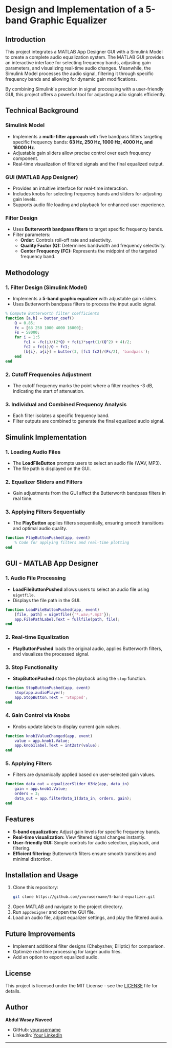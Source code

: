 # Design and Implementation of a 5-band Graphic Equalizer

## Introduction
This project integrates a MATLAB App Designer GUI with a Simulink Model to create a complete audio equalization system. The MATLAB GUI provides an interactive interface for selecting frequency bands, adjusting gain parameters, and visualizing real-time audio changes. Meanwhile, the Simulink Model processes the audio signal, filtering it through specific frequency bands and allowing for dynamic gain modifications. 

By combining Simulink's precision in signal processing with a user-friendly GUI, this project offers a powerful tool for adjusting audio signals efficiently.

## Technical Background

### Simulink Model
- Implements a **multi-filter approach** with five bandpass filters targeting specific frequency bands: **63 Hz, 250 Hz, 1000 Hz, 4000 Hz, and 16000 Hz**.
- Adjustable gain sliders allow precise control over each frequency component.
- Real-time visualization of filtered signals and the final equalized output.

### GUI (MATLAB App Designer)
- Provides an intuitive interface for real-time interaction.
- Includes knobs for selecting frequency bands and sliders for adjusting gain levels.
- Supports audio file loading and playback for enhanced user experience.

### Filter Design
- Uses **Butterworth bandpass filters** to target specific frequency bands.
- Filter parameters:
  - **Order:** Controls roll-off rate and selectivity.
  - **Quality Factor (Q):** Determines bandwidth and frequency selectivity.
  - **Center Frequency (FC):** Represents the midpoint of the targeted frequency band.

## Methodology

### 1. Filter Design (Simulink Model)
- Implements a **5-band graphic equalizer** with adjustable gain sliders.
- Uses Butterworth bandpass filters to process the input audio signal.

```matlab
% Compute Butterworth filter coefficients
function [a,b] = butter_coef()
    Q = 0.85;
    fc = [63 250 1000 4000 16000];
    Fs = 58000;
    for i = 1:5
        fc1 = -fc(i)/(2*Q) + fc(i)*sqrt(1/(Q^2) + 4)/2;
        fc2 = fc(i)/Q + fc1;
        [b{i}, a{i}] = butter(3, [fc1 fc2]/(Fs/2), 'bandpass');
    end
end
```

### 2. Cutoff Frequencies Adjustment
- The cutoff frequency marks the point where a filter reaches -3 dB, indicating the start of attenuation.

### 3. Individual and Combined Frequency Analysis
- Each filter isolates a specific frequency band.
- Filter outputs are combined to generate the final equalized audio signal.

## Simulink Implementation

### 1. Loading Audio Files
- The **LoadFileButton** prompts users to select an audio file (WAV, MP3).
- The file path is displayed on the GUI.

### 2. Equalizer Sliders and Filters
- Gain adjustments from the GUI affect the Butterworth bandpass filters in real time.

### 3. Applying Filters Sequentially
- The **PlayButton** applies filters sequentially, ensuring smooth transitions and optimal audio quality.

```matlab
function PlayButtonPushed(app, event)
    % Code for applying filters and real-time plotting
end
```

## GUI - MATLAB App Designer

### 1. Audio File Processing
- **LoadFileButtonPushed** allows users to select an audio file using `uigetfile`.
- Displays the file path in the GUI.

```matlab
function LoadFileButtonPushed(app, event)
    [file, path] = uigetfile({'*.wav;*.mp3'});
    app.FilePathLabel.Text = fullfile(path, file);
end
```

### 2. Real-time Equalization
- **PlayButtonPushed** loads the original audio, applies Butterworth filters, and visualizes the processed signal.

### 3. Stop Functionality
- **StopButtonPushed** stops the playback using the `stop` function.

```matlab
function StopButtonPushed(app, event)
    stop(app.audioPlayer);
    app.StopButton.Text = 'Stopped';
end
```

### 4. Gain Control via Knobs
- Knobs update labels to display current gain values.

```matlab
function knob1ValueChanged(app, event)
    value = app.knob1.Value;
    app.knob1label.Text = int2str(value);
end
```

### 5. Applying Filters
- Filters are dynamically applied based on user-selected gain values.

```matlab
function data_out = equalizerSlider_63Hz(app, data_in)
    gain = app.knob1.Value;
    orders = 3;
    data_out = app.filterData_1(data_in, orders, gain);
end
```

## Features
- **5-band equalization:** Adjust gain levels for specific frequency bands.
- **Real-time visualization:** View filtered signal changes instantly.
- **User-friendly GUI:** Simple controls for audio selection, playback, and filtering.
- **Efficient filtering:** Butterworth filters ensure smooth transitions and minimal distortion.

## Installation and Usage
1. Clone this repository:
   ```sh
   git clone https://github.com/yourusername/5-band-equalizer.git
   ```
2. Open MATLAB and navigate to the project directory.
3. Run `appdesigner` and open the GUI file.
4. Load an audio file, adjust equalizer settings, and play the filtered audio.

## Future Improvements
- Implement additional filter designs (Chebyshev, Elliptic) for comparison.
- Optimize real-time processing for larger audio files.
- Add an option to export equalized audio.

## License
This project is licensed under the MIT License - see the [LICENSE](LICENSE) file for details.

## Author
**Abdul Wasay Naveed**
- GitHub: [yourusername](https://github.com/AbdulWasayNaveed)
- LinkedIn: [Your LinkedIn](https://www.linkedin.com/in/abdul-wasay-naveed-b2220924b/)

---
